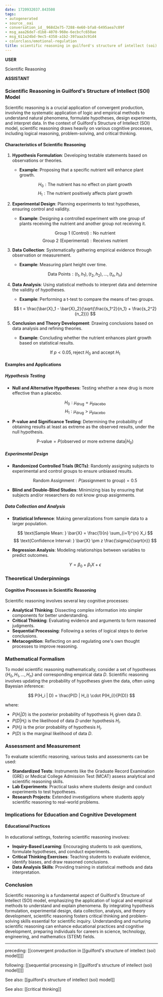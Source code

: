 ```yaml
---
date: 1720932037.843508
tags:
- autogenerated
- source__oai
- conversation_id__968d2e75-7288-4e60-bfa8-6495aea7c09f
- msg_aaa26de7-d1b8-4070-960e-6ecbcfc650ae
- msg_611a24bd-9ec5-4358-a1b2-397aaa3c91d4
- colorclass/emotional-regulation
title: scientific reasoning in guilford's structure of intellect (soi) model
---
```


**USER**

Scientific Reasoning


**ASSISTANT**

### Scientific Reasoning in Guilford's Structure of Intellect (SOI) Model

Scientific reasoning is a crucial application of convergent production, involving the systematic application of logic and empirical methods to understand natural phenomena, formulate hypotheses, design experiments, and interpret data. In the context of Guilford's Structure of Intellect (SOI) model, scientific reasoning draws heavily on various cognitive processes, including logical reasoning, problem-solving, and critical thinking.

#### Characteristics of Scientific Reasoning

1. **Hypothesis Formulation**: Developing testable statements based on observations or theories.
   - **Example**: Proposing that a specific nutrient will enhance plant growth.
   
   $$ H_0: \text{The nutrient has no effect on plant growth} $$
   $$ H_1: \text{The nutrient positively affects plant growth} $$

2. **Experimental Design**: Planning experiments to test hypotheses, ensuring control and validity.
   - **Example**: Designing a controlled experiment with one group of plants receiving the nutrient and another group not receiving it.
   
   $$ \text{Group 1 (Control)}: \text{No nutrient} $$
   $$ \text{Group 2 (Experimental)}: \text{Receives nutrient} $$

3. **Data Collection**: Systematically gathering empirical evidence through observation or measurement.
   - **Example**: Measuring plant height over time.
   
   $$ \text{Data Points}: (t_1, h_1), (t_2, h_2), \ldots, (t_n, h_n) $$

4. **Data Analysis**: Using statistical methods to interpret data and determine the validity of hypotheses.
   - **Example**: Performing a t-test to compare the means of two groups.
   
   $$ t = \frac{\bar{X}_1 - \bar{X}_2}{\sqrt{\frac{s_1^2}{n_1} + \frac{s_2^2}{n_2}}} $$

5. **Conclusion and Theory Development**: Drawing conclusions based on data analysis and refining theories.
   - **Example**: Concluding whether the nutrient enhances plant growth based on statistical results.
   
   $$ \text{If } p < 0.05, \text{reject } H_0 \text{ and accept } H_1 $$

#### Examples and Applications

##### Hypothesis Testing
- **Null and Alternative Hypotheses**: Testing whether a new drug is more effective than a placebo.
  
  $$ H_0: \mu_{\text{drug}} = \mu_{\text{placebo}} $$
  $$ H_1: \mu_{\text{drug}} > \mu_{\text{placebo}} $$

- **P-value and Significance Testing**: Determining the probability of obtaining results at least as extreme as the observed results, under the null hypothesis.
  
  $$ \text{P-value} = P(\text{observed or more extreme data} | H_0) $$

##### Experimental Design
- **Randomized Controlled Trials (RCTs)**: Randomly assigning subjects to experimental and control groups to ensure unbiased results.
  
  $$ \text{Random Assignment}: P(\text{assignment to group}) = 0.5 $$

- **Blind and Double-Blind Studies**: Minimizing bias by ensuring that subjects and/or researchers do not know group assignments.

##### Data Collection and Analysis
- **Statistical Inference**: Making generalizations from sample data to a larger population.
  
  $$ \text{Sample Mean: } \bar{X} = \frac{1}{n} \sum_{i=1}^{n} X_i $$
  $$ \text{Confidence Interval: } \bar{X} \pm z \frac{\sigma}{\sqrt{n}} $$

- **Regression Analysis**: Modeling relationships between variables to predict outcomes.
  
  $$ Y = \beta_0 + \beta_1 X + \epsilon $$

### Theoretical Underpinnings

#### Cognitive Processes in Scientific Reasoning

Scientific reasoning involves several key cognitive processes:

- **Analytical Thinking**: Dissecting complex information into simpler components for better understanding.
- **Critical Thinking**: Evaluating evidence and arguments to form reasoned judgments.
- **Sequential Processing**: Following a series of logical steps to derive conclusions.
- **Metacognition**: Reflecting on and regulating one's own thought processes to improve reasoning.

### Mathematical Formalism

To model scientific reasoning mathematically, consider a set of hypotheses $\{H_0, H_1, \ldots, H_n\}$ and corresponding empirical data $D$. Scientific reasoning involves updating the probability of hypotheses given the data, often using Bayesian inference:

$$ P(H_i | D) = \frac{P(D | H_i) \cdot P(H_i)}{P(D)} $$

where:
- $P(H_i | D)$ is the posterior probability of hypothesis $H_i$ given data $D$.
- $P(D | H_i)$ is the likelihood of data $D$ under hypothesis $H_i$.
- $P(H_i)$ is the prior probability of hypothesis $H_i$.
- $P(D)$ is the marginal likelihood of data $D$.

### Assessment and Measurement

To evaluate scientific reasoning, various tasks and assessments can be used:

- **Standardized Tests**: Instruments like the Graduate Record Examination (GRE) or Medical College Admission Test (MCAT) assess analytical and scientific reasoning skills.
- **Lab Experiments**: Practical tasks where students design and conduct experiments to test hypotheses.
- **Research Projects**: Extended investigations where students apply scientific reasoning to real-world problems.

### Implications for Education and Cognitive Development

#### Educational Practices

In educational settings, fostering scientific reasoning involves:

- **Inquiry-Based Learning**: Encouraging students to ask questions, formulate hypotheses, and conduct experiments.
- **Critical Thinking Exercises**: Teaching students to evaluate evidence, identify biases, and draw reasoned conclusions.
- **Data Analysis Skills**: Providing training in statistical methods and data interpretation.

### Conclusion

Scientific reasoning is a fundamental aspect of Guilford's Structure of Intellect (SOI) model, emphasizing the application of logical and empirical methods to understand and explain phenomena. By integrating hypothesis formulation, experimental design, data collection, analysis, and theory development, scientific reasoning fosters critical thinking and problem-solving skills essential for scientific inquiry. Understanding and nurturing scientific reasoning can enhance educational practices and cognitive development, preparing individuals for careers in science, technology, engineering, and mathematics (STEM) fields.


---

preceding: [[convergent production in [[guilford's structure of intellect (soi) model]]]]  


following: [[sequential processing in [[guilford's structure of intellect (soi) model]]]]

See also: [[guilford's structure of intellect (soi) model]]


See also: [[critical thinking]]